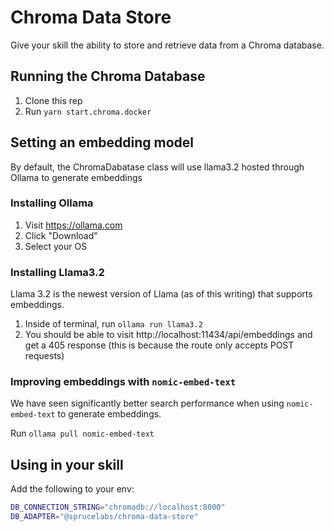 # Chroma Data Store

Give your skill the ability to store and retrieve data from a Chroma database.

## Running the Chroma Database

1. Clone this rep
2. Run `yarn start.chroma.docker`

## Setting an embedding model

By default, the ChromaDabatase class will use llama3.2 hosted through Ollama to generate embeddings

### Installing Ollama

1. Visit https://ollama.com
2. Click "Download"
3. Select your OS

### Installing Llama3.2

Llama 3.2 is the newest version of Llama (as of this writing) that supports embeddings.

1. Inside of terminal, run `ollama run llama3.2`
2. You should be able to visit http://localhost:11434/api/embeddings and get a 405 response (this is because the route only accepts POST requests)

### Improving embeddings with `nomic-embed-text`

We have seen significantly better search performance when using `nomic-embed-text` to generate embeddings.

Run `ollama pull nomic-embed-text`


## Using in your skill

Add the following to your env:

```bash
DB_CONNECTION_STRING="chromadb://localhost:8000"
DB_ADAPTER="@sprucelabs/chroma-data-store"

```
